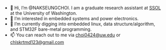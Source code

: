 - 👋 Hi, I’m @NAKSEUNGCHOI. I am a graduate research assistant at [SSOL](https://homes.cs.washington.edu/~vsiyer/) at the University of Washington.
- 👀 I’m interested in embedded systems and power electronics.
- 🌱 I’m currently digging into embedded linux, data structure/algorithm, and STM32F bare-metal programming.
- 📫 You can reach out to me via choi0424@uw.edu or chlskrtmd123@gmail.com

<!---
NAKSEUNGCHOI/NAKSEUNGCHOI is a ✨ special ✨ repository because its `README.md` (this file) appears on your GitHub profile.
You can click the Preview link to take a look at your changes.
--->

